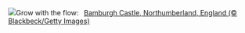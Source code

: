 ![](https://www.bing.com/th?id=OHR.BamburghCastleUK_EN-US3358821704_UHD.jpg&w=1000)Grow with the flow:&nbsp;&ensp;[Bamburgh Castle, Northumberland, England (© Blackbeck/Getty Images)](https://www.bing.com/th?id=OHR.BamburghCastleUK_EN-US3358821704_UHD.jpg)
<br><br/>

